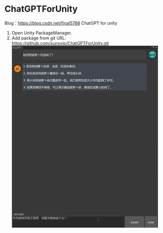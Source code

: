 # ChatGPTForUnity
Blog：https://blog.csdn.net/final5788
ChatGPT for unity
1. Open Unity PackageManager.
2. Add package from git URL: https://github.com/sunsvip/ChatGPTForUnity.git
![image](Preview.gif)

